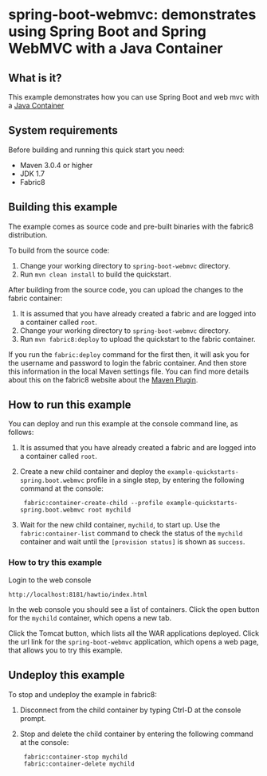 spring-boot-webmvc: demonstrates using Spring Boot and Spring WebMVC with a Java Container
==========================================================================================

## What is it?

This example demonstrates how you can use Spring Boot and web mvc with a [Java Container](http://fabric8.io/gitbook/javaContainer.html)

## System requirements

Before building and running this quick start you need:

* Maven 3.0.4 or higher
* JDK 1.7
* Fabric8


## Building this example

The example comes as source code and pre-built binaries with the fabric8 distribution. 

To build from the source code:

1. Change your working directory to `spring-boot-webmvc` directory.
1. Run `mvn clean install` to build the quickstart.

After building from the source code, you can upload the changes to the fabric container:

1. It is assumed that you have already created a fabric and are logged into a container called `root`.
1. Change your working directory to `spring-boot-webmvc` directory.
1. Run `mvn fabric8:deploy` to upload the quickstart to the fabric container.

If you run the `fabric:deploy` command for the first then, it will ask you for the username and password to login the fabric container.
And then store this information in the local Maven settings file. You can find more details about this on the fabric8 website about the [Maven Plugin](http://fabric8.io/gitbook/mavenPlugin.html).


## How to run this example

You can deploy and run this example at the console command line, as follows:

1. It is assumed that you have already created a fabric and are logged into a container called `root`.
1. Create a new child container and deploy the `example-quickstarts-spring.boot.webmvc` profile in a single step, by entering the
 following command at the console:

        fabric:container-create-child --profile example-quickstarts-spring.boot.webmvc root mychild

1. Wait for the new child container, `mychild`, to start up. Use the `fabric:container-list` command to check the status of the `mychild` container and wait until the `[provision status]` is shown as `success`.

### How to try this example

Login to the web console

    http://localhost:8181/hawtio/index.html

In the web console you should see a list of containers. Click the open button for the `mychild` container, which opens a new tab.

Click the Tomcat button, which lists all the WAR applications deployed. Click the url link for the `spring-boot-webmvc` application,
which opens a web page, that allows you to try this example.


## Undeploy this example

To stop and undeploy the example in fabric8:

1. Disconnect from the child container by typing Ctrl-D at the console prompt.
2. Stop and delete the child container by entering the following command at the console:

        fabric:container-stop mychild
        fabric:container-delete mychild

